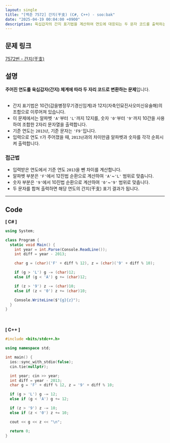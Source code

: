 ```yaml
---
layout: single
title: "[백준 7572] 간지(干支) (C#, C++) - soo:bak"
date: "2025-04-19 00:04:00 +0900"
description: 육십갑자의 간지 표기법을 계산하여 연도에 대응되는 두 문자 코드를 출력하는 백준 7572번 간지 문제의 C# 및 C++ 풀이 및 해설
---
```


## 문제 링크
[7572번 - 간지(干支)](https://www.acmicpc.net/problem/7572)

## 설명
**주어진 연도를 육십갑자(간지) 체계에 따라 두 자리 코드로 변환하는 문제**입니다.<br>
<br>

- 간지 표기법은 10간(갑을병정무기경신임계)과 12지(자축인묘진사오미신유술해)의 조합으로 이루어져 있습니다.<br>
- 이 문제에서는 알파벳 `'A'`부터 `'L'`까지 12지를, 숫자 `'0'`부터 `'9'`까지 10간을 사용하여 조합한 2자리 문자열을 출력합니다.<br>
- 기준 연도는 `2013년`, 기준 문자는 `'F9'`입니다.<br>
- 입력으로 연도 `Y`가 주어졌을 때, `2013년`과의 차이만큼 알파벳과 숫자를 각각 순회시켜 출력합니다.<br>

### 접근법
- 입력받은 연도에서 기준 연도 `2013`을 뺀 차이를 계산합니다.<br>
- 알파벳 부분은 `'F'`에서 12진법 순환으로 계산하여 `'A'`~`'L'` 범위로 맞춥니다.<br>
- 숫자 부분은 `'9'`에서 10진법 순환으로 계산하여 `'0'`~`'9'` 범위로 맞춥니다.<br>
- 두 문자를 합쳐 출력하면 해당 연도의 간지(干支) 표기 결과가 됩니다.<br>

---

## Code
<b>[ C# ] </b>
<br>

```csharp
using System;

class Program {
  static void Main() {
    int year = int.Parse(Console.ReadLine());
    int diff = year - 2013;

    char g = (char)('F' + diff % 12), z = (char)('9' + diff % 10);

    if (g > 'L') g -= (char)12;
    else if (g < 'A') g += (char)12;

    if (z > '9') z -= (char)10;
    else if (z < '0') z += (char)10;

    Console.WriteLine($"{g}{z}");
  }
}
```

<br><br>
<b>[ C++ ] </b>
<br>

```cpp
#include <bits/stdc++.h>

using namespace std;

int main() {
  ios::sync_with_stdio(false);
  cin.tie(nullptr);

  int year; cin >> year;
  int diff = year - 2013;
  char g = 'F' + diff % 12, z = '9' + diff % 10;

  if (g > 'L') g -= 12;
  else if (g < 'A') g += 12;

  if (z > '9') z -= 10;
  else if (z < '0') z += 10;

  cout << g << z << "\n";

  return 0;
}
```
